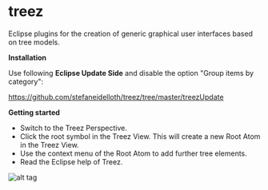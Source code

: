 # treez

Eclipse plugins for the creation of generic graphical user interfaces based on tree models.

**Installation**

Use following **Eclipse Update Side** and disable the option "Group items by category":

https://github.com/stefaneidelloth/treez/tree/master/treezUpdate

**Getting started**

* Switch to the Treez Perspective.
* Click the root symbol in the Treez View. This will create a new Root Atom in the Treez View.
* Use the context menu of the Root Atom to add further tree elements. 
* Read the Eclipse help of Treez. 


![alt tag](https://github.com/stefaneidelloth/treez/blob/master/Treez_Screenshot.png)
